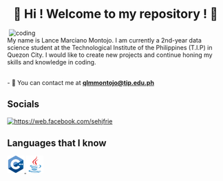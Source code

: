 <h1 align="center">👋 Hi ! Welcome to my repository ! 👋</h1>
<img align="right" alt="coding" width="500" src="https://media.indiedb.com/images/articles/1/194/193883/auto/8SrDsGf.gif">
My name is Lance Marciano Montojo. I am currently a 2nd-year data science student at the Technological Institute of the Philippines (T.I.P) in Quezon City. I would like to create new projects and continue honing my skills and knowledge in coding.

<br> - 📧 You can contact me at **qlmmontojo@tip.edu.ph**

## Socials
<p align="left">
<a href="https://web.facebook.com/sehjfrie" target="blank"><img align="center" src="https://raw.githubusercontent.com/rahuldkjain/github-profile-readme-generator/master/src/images/icons/Social/facebook.svg" alt="https://web.facebook.com/sehjfrie" height="30" width="40" /></a>
</p>

## Languages that I know
<p align="left"> <a href="https://www.w3schools.com/cpp/" target="_blank" rel="noreferrer"> <img src="https://raw.githubusercontent.com/devicons/devicon/master/icons/cplusplus/cplusplus-original.svg" alt="cplusplus" width="40" height="40"/> </a> <a href="https://www.java.com" target="_blank" rel="noreferrer"> <img src="https://raw.githubusercontent.com/devicons/devicon/master/icons/java/java-original.svg" alt="java" width="40" height="40"/> </a> </p>
